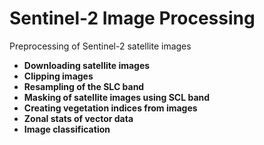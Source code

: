 # Sentinel-2 Image Processing
Preprocessing of Sentinel-2 satellite images

* **Downloading satellite images**
* **Clipping images**
* **Resampling of the SLC band**
* **Masking of satellite images using SCL band**
* **Creating vegetation indices from images**
* **Zonal stats of vector data**
* **Image classification**
